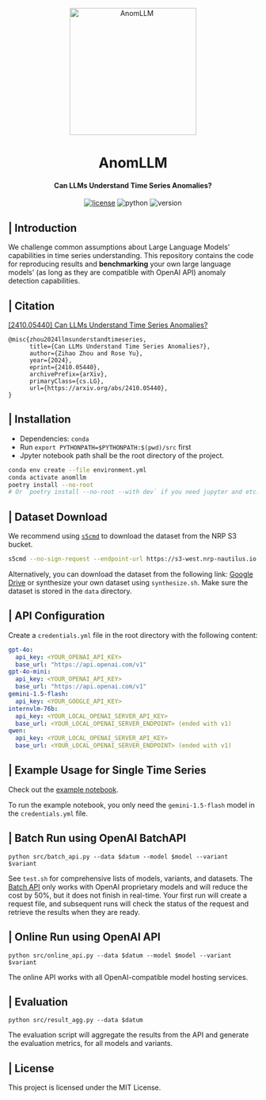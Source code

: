 <p align="center" >
  <a href="https://github.com/Rose-STL-Lab/AnomLLM"><img src="https://github.com/Rose-STL-Lab/AnomLLM/blob/dev/logos/AnomLLM.png?raw=true" width="256" height="256" alt="AnomLLM"></a>
</p>
<h1 align="center">AnomLLM</h1>
<h4 align="center">Can LLMs Understand Time Series Anomalies?
</h4>

<p align="center">
    <a href="https://raw.githubusercontent.com/Rose-STL-Lab/AnomLLM/refs/heads/dev/LICENSE"><img src="https://img.shields.io/badge/License-MIT-yellow.svg" alt="license"></a>
    <img src="https://img.shields.io/badge/Python-3.10+-yellow" alt="python">
    <img src="https://img.shields.io/badge/Version-1.0.0-green" alt="version">
</p>


## | Introduction

We challenge common assumptions about Large Language Models' capabilities in time series understanding. This repository contains the code for reproducing results and **benchmarking** your own large language models' (as long as they are compatible with OpenAI API) anomaly detection capabilities.

## | Citation

[[2410.05440] Can LLMs Understand Time Series Anomalies?](https://arxiv.org/abs/2410.05440)

```
@misc{zhou2024llmsunderstandtimeseries,
      title={Can LLMs Understand Time Series Anomalies?}, 
      author={Zihao Zhou and Rose Yu},
      year={2024},
      eprint={2410.05440},
      archivePrefix={arXiv},
      primaryClass={cs.LG},
      url={https://arxiv.org/abs/2410.05440}, 
}
```

## | Installation

- Dependencies: `conda`
- Run `export PYTHONPATH=$PYTHONPATH:$(pwd)/src` first
- Jpyter notebook path shall be the root directory of the project.

```bash
conda env create --file environment.yml
conda activate anomllm
poetry install --no-root 
# Or `poetry install --no-root --with dev` if you need jupyter and etc.
```

## | Dataset Download

We recommend using [`s5cmd`](https://github.com/peak/s5cmd/tree/master) to download the dataset from the NRP S3 bucket.

```bash
s5cmd --no-sign-request --endpoint-url https://s3-west.nrp-nautilus.io cp "s3://anomllm/data/*" data/
```

Alternatively, you can download the dataset from the following link: [Google Drive](https://drive.google.com/file/d/19KNCiOm3UI_JXkzBAWOdqXwM0VH3xOwi/view?usp=sharing) or synthesize your own dataset using `synthesize.sh`. Make sure the dataset is stored in the `data` directory.

## | API Configuration

Create a `credentials.yml` file in the root directory with the following content:

```yaml
gpt-4o:
  api_key: <YOUR_OPENAI_API_KEY>
  base_url: "https://api.openai.com/v1"
gpt-4o-mini:
  api_key: <YOUR_OPENAI_API_KEY>
  base_url: "https://api.openai.com/v1"
gemini-1.5-flash:
  api_key: <YOUR_GOOGLE_API_KEY>
internvlm-76b:
  api_key: <YOUR_LOCAL_OPENAI_SERVER_API_KEY>
  base_url: <YOUR_LOCAL_OPENAI_SERVER_ENDPOINT> (ended with v1)
qwen:
  api_key: <YOUR_LOCAL_OPENAI_SERVER_API_KEY>
  base_url: <YOUR_LOCAL_OPENAI_SERVER_ENDPOINT> (ended with v1)
```

## | Example Usage for Single Time Series

Check out the [example notebook](https://github.com/Rose-STL-Lab/AnomLLM/blob/dev/notebook/example.ipynb).

To run the example notebook, you only need the `gemini-1.5-flash` model in the `credentials.yml` file.

## | Batch Run using OpenAI BatchAPI

`python src/batch_api.py --data $datum --model $model --variant $variant`

See `test.sh` for comprehensive lists of models, variants, and datasets. The [Batch API](https://platform.openai.com/docs/guides/batch/overview) only works with OpenAI proprietary models and will reduce the cost by 50%, but it does not finish in real-time. Your first run will create a request file, and subsequent runs will check the status of the request and retrieve the results when they are ready.

## | Online Run using OpenAI API

`python src/online_api.py --data $datum --model $model --variant $variant`

The online API works with all OpenAI-compatible model hosting services.

## | Evaluation

`python src/result_agg.py --data $datum`

The evaluation script will aggregate the results from the API and generate the evaluation metrics, for all models and variants.

## | License

This project is licensed under the MIT License.